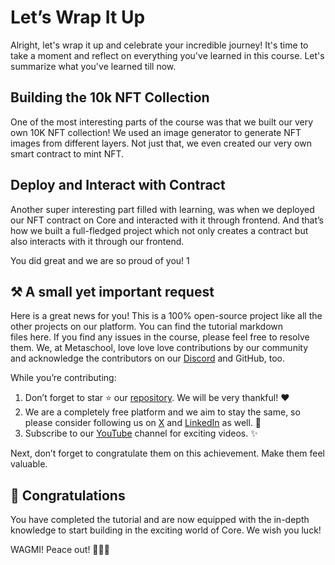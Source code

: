 # Let’s Wrap It Up

Alright, let's wrap it up and celebrate your incredible journey! It's time to take a moment and reflect on everything you've learned in this course. Let's summarize what you've learned till now.

## Building the 10k NFT Collection

One of the most interesting parts of the course was that we built our very own 10K NFT collection! We used an image generator to generate NFT images from different layers. Not just that, we even created our very own smart contract to mint NFT.

## Deploy and Interact with Contract

Another super interesting part filled with learning, was when we deployed our NFT contract on Core and interacted with it through frontend. And that’s how we built a full-fledged project which not only creates a contract but also interacts with it through our frontend.  

You did great and we are so proud of you!
1[](https://github.com/0xmetaschool/Learning-Projects/blob/main/assests_for_all/C4%20Rock%20Paper%20Scissor%20on%20Aptos%20Images/Lesson%2010%20Let%E2%80%99s%20Wrap%20It%20Up/aptos-c4-l10.gif?raw=true)

## ⚒️ A small yet important request

Here is a great news for you! This is a 100% open-source project like all the other projects on our platform. You can find the tutorial markdown files here. If you find any issues in the course, please feel free to resolve them. We, at Metaschool, love love love contributions by our community and acknowledge the contributors on our [Discord](https://discord.com/invite/vbVMUwXWgc) and GitHub, too.

While you’re contributing:

1. Don’t forget to star ⭐️ our [repository](https://github.com/0xmetaschool/Learning-Projects). We will be very thankful! ❤️
2. We are a completely free platform and we aim to stay the same, so please consider following us on [X](https://bit.ly/stacks-course) and [LinkedIn](https://bit.ly/stacks-course-linkedin) as well. 🫶
3. Subscribe to our [YouTube](https://www.youtube.com/@0xmetaschool) channel for exciting videos. ✨

Next, don’t forget to congratulate them on this achievement. Make them feel valuable.

## 🎊 Congratulations

You have completed the tutorial and are now equipped with the in-depth knowledge to start building in the exciting world of Core. We wish you luck!

WAGMI! Peace out! ✌🏻🔮
